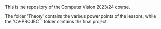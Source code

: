 This is the repository of the Computer Vision 2023/24 course.

The folder 'Theory' contains the various power points of the lessons, while the 'CV-PROJECT' folder contains the final project.
